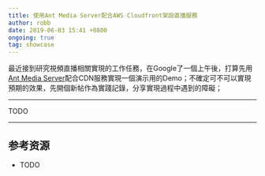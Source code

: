 ```yaml
---
title: 使用Ant Media Server配合AWS Cloudfront架設直播服務
author: robb
date: 2019-06-03 15:41 +0800
ongoing: true
tag: showcase
---
```

最近接到研究視頻直播相關實現的工作任務，在Google了一個上午後，打算先用[Ant Media Server][1]配合CDN服務實現一個演示用的Demo；不確定可不可以實現預期的效果，先開個新帖作為實踐記錄，分享實現過程中遇到的障礙；

---
TODO

---
## 参考资源
* TODO

[1]: https://antmedia.io/
